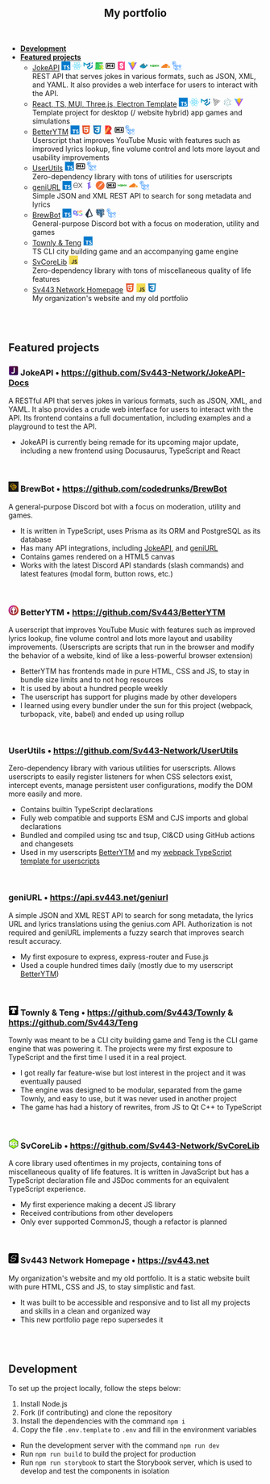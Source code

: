 <div align="center" style="text-align: center;">

## My portfolio
<!-- ![image of portfolio page](./TODO.png) -->

</div>

<br>

- **[Development](#development)**
- **[Featured projects](#featured-projects)**
  - [JokeAPI](#jokeapi) <img width="18px" height="18px" alt="TypeScript" title="TypeScript" src="https://raw.githubusercontent.com/devicons/devicon/master/icons/typescript/typescript-original.svg" /> <img width="18px" height="18px" alt="React" title="React" src="https://raw.githubusercontent.com/devicons/devicon/master/icons/react/react-original.svg" /> <img width="18px" height="18px" alt="Material UI" title="Material UI" src="https://raw.githubusercontent.com/devicons/devicon/master/icons/materialui/materialui-original.svg" /> <img width="18px" height="18px" alt="Docusaurus" title="Docusaurus" src="https://raw.githubusercontent.com/facebook/docusaurus/main/website/static/img/docusaurus.svg" /> <img width="18px" height="18px" alt="Markdown" title="Markdown" src="https://raw.githubusercontent.com/devicons/devicon/master/icons/markdown/markdown-original.svg" /> <img width="18px" height="18px" alt="Storybook" title="Storybook" src="https://raw.githubusercontent.com/devicons/devicon/master/icons/storybook/storybook-original.svg" /> <img width="18px" height="18px" alt="vite" title="vite" src="https://raw.githubusercontent.com/devicons/devicon/master/icons/vitejs/vitejs-original.svg" /> <img width="18px" height="18px" alt="Docker" title="Docker" src="https://raw.githubusercontent.com/devicons/devicon/master/icons/docker/docker-original.svg" /> <img width="18px" height="18px" alt="nginx" title="nginx" src="https://raw.githubusercontent.com/devicons/devicon/master/icons/nginx/nginx-original.svg" /> <img width="18px" height="18px" alt="Cloudflare" title="Cloudflare" src="https://raw.githubusercontent.com/devicons/devicon/master/icons/cloudflare/cloudflare-original.svg" /> <img width="18px" height="18px" alt="GitHub Actions" title="GitHub Actions" src="https://raw.githubusercontent.com/devicons/devicon/master/icons/githubactions/githubactions-original.svg" /><br>REST API that serves jokes in various formats, such as JSON, XML, and YAML. It also provides a web interface for users to interact with the API.
  - [React, TS, MUI, Three.js, Electron Template](https://github.com/Sv443/React-Three-Electron-Template) <img width="18px" height="18px" alt="TypeScript" title="TypeScript" src="https://raw.githubusercontent.com/devicons/devicon/master/icons/typescript/typescript-original.svg" /> <img width="18px" height="18px" alt="React" title="React" src="https://raw.githubusercontent.com/devicons/devicon/master/icons/react/react-original.svg" /> <img width="18px" height="18px" alt="Material UI" title="Material UI" src="https://raw.githubusercontent.com/devicons/devicon/master/icons/materialui/materialui-original.svg" /> <img width="18px" height="18px" alt="Three.js" title="Three.js" src="https://raw.githubusercontent.com/devicons/devicon/master/icons/threejs/threejs-original.svg" /> <img width="18px" height="18px" alt="Electron" title="Electron" src="https://raw.githubusercontent.com/devicons/devicon/master/icons/electron/electron-original.svg" /> <img width="18px" height="18px" alt="vite" title="vite" src="https://raw.githubusercontent.com/devicons/devicon/master/icons/vitejs/vitejs-original.svg" /><br>Template project for desktop (/ website hybrid) app games and simulations
  - [BetterYTM](#betterytm) <img width="18px" height="18px" alt="TypeScript" title="TypeScript" src="https://raw.githubusercontent.com/devicons/devicon/master/icons/typescript/typescript-original.svg" /> <img width="18px" height="18px" alt="HTML" title="HTML" src="https://raw.githubusercontent.com/devicons/devicon/master/icons/html5/html5-original.svg" /> <img width="18px" height="18px" alt="CSS" title="CSS" src="https://raw.githubusercontent.com/devicons/devicon/master/icons/css3/css3-original.svg" /> <img width="18px" height="18px" alt="Rollup" title="Rollup" src="https://raw.githubusercontent.com/devicons/devicon/master/icons/rollup/rollup-original.svg" /> <img width="18px" height="18px" alt="Markdown" title="Markdown" src="https://raw.githubusercontent.com/devicons/devicon/master/icons/markdown/markdown-original.svg" /> <img width="18px" height="18px" alt="GitHub Actions" title="GitHub Actions" src="https://raw.githubusercontent.com/devicons/devicon/master/icons/githubactions/githubactions-original.svg" /><br>Userscript that improves YouTube Music with features such as improved lyrics lookup, fine volume control and lots more layout and usability improvements
  - [UserUtils](#userutils) <img width="18px" height="18px" alt="TypeScript" title="TypeScript" src="https://raw.githubusercontent.com/devicons/devicon/master/icons/typescript/typescript-original.svg" /> <img width="18px" height="18px" alt="Markdown" title="Markdown" src="https://raw.githubusercontent.com/devicons/devicon/master/icons/markdown/markdown-original.svg" /> <img width="18px" height="18px" alt="GitHub Actions" title="GitHub Actions" src="https://raw.githubusercontent.com/devicons/devicon/master/icons/githubactions/githubactions-original.svg" /><br>Zero-dependency library with tons of utilities for userscripts
  - [geniURL](#geniurl) <img width="18px" height="18px" alt="TypeScript" title="TypeScript" src="https://raw.githubusercontent.com/devicons/devicon/master/icons/typescript/typescript-original.svg" /> <img width="18px" height="18px" alt="express" title="express" src="https://raw.githubusercontent.com/devicons/devicon/master/icons/express/express-original.svg" /> <img width="18px" height="18px" alt="axios" title="axios" src="https://raw.githubusercontent.com/devicons/devicon/master/icons/axios/axios-plain.svg" /> <img width="18px" height="18px" alt="Postman" title="Postman" src="https://raw.githubusercontent.com/devicons/devicon/master/icons/postman/postman-original.svg" /> <img width="18px" height="18px" alt="Markdown" title="Markdown" src="https://raw.githubusercontent.com/devicons/devicon/master/icons/markdown/markdown-original.svg" /> <img width="18px" height="18px" alt="nginx" title="nginx" src="https://raw.githubusercontent.com/devicons/devicon/master/icons/nginx/nginx-original.svg" /> <img width="18px" height="18px" alt="Cloudflare" title="Cloudflare" src="https://raw.githubusercontent.com/devicons/devicon/master/icons/cloudflare/cloudflare-original.svg" /> <img width="18px" height="18px" alt="GitHub Actions" title="GitHub Actions" src="https://raw.githubusercontent.com/devicons/devicon/master/icons/githubactions/githubactions-original.svg" /><br>Simple JSON and XML REST API to search for song metadata and lyrics
  - [BrewBot](#brewbot) <img width="18px" height="18px" alt="TypeScript" title="TypeScript" src="https://raw.githubusercontent.com/devicons/devicon/master/icons/typescript/typescript-original.svg" /> <img width="18px" height="18px" alt="Discord.js" src="https://raw.githubusercontent.com/devicons/devicon/master/icons/discordjs/discordjs-original.svg" /> <img width="18px" height="18px" alt="Prisma" title="Prisma" src="https://raw.githubusercontent.com/devicons/devicon/master/icons/prisma/prisma-original.svg" /> <img width="18px" height="18px" alt="PostgreSQL" title="PostgreSQL" src="https://raw.githubusercontent.com/devicons/devicon/master/icons/postgresql/postgresql-original.svg" /> <img width="18px" height="18px" alt="GitHub Actions" title="GitHub Actions" src="https://raw.githubusercontent.com/devicons/devicon/master/icons/githubactions/githubactions-original.svg" /><br>General-purpose Discord bot with a focus on moderation, utility and games
  - [Townly & Teng](#townly-teng) <img width="18px" height="18px" alt="TypeScript" title="TypeScript" src="https://raw.githubusercontent.com/devicons/devicon/master/icons/typescript/typescript-original.svg" /><br>TS CLI city building game and an accompanying game engine
  - [SvCoreLib](#svcorelib) <img width="18px" height="18px" alt="JS" title="JS" src="https://raw.githubusercontent.com/devicons/devicon/master/icons/javascript/javascript-original.svg" /><br>Zero-dependency library with tons of miscellaneous quality of life features
  - [Sv443 Network Homepage](#sv443-network-homepage) <img width="18px" height="18px" alt="HTML" title="HTML" src="https://raw.githubusercontent.com/devicons/devicon/master/icons/html5/html5-original.svg" /> <img width="18px" height="18px" alt="JS" title="JS" src="https://raw.githubusercontent.com/devicons/devicon/master/icons/javascript/javascript-original.svg" /> <img width="18px" height="18px" alt="CSS" title="CSS" src="https://raw.githubusercontent.com/devicons/devicon/master/icons/css3/css3-original.svg" /><br>My organization's website and my old portfolio

<br><br>

## Featured projects
<h3 id="jokeapi-documentation"><img src="./public/jokeapi3.png" width="20px" height="20px" /> JokeAPI • <a href="https://github.com/Sv443-Network/JokeAPI-Docs" rel="noopener noreferer" target="_blank">https://github.com/Sv443-Network/JokeAPI-Docs</a></h3>
A RESTful API that serves jokes in various formats, such as JSON, XML, and YAML. It also provides a crude web interface for users to interact with the API.  
Its frontend contains a full documentation, including examples and a playground to test the API.  
  
- JokeAPI is currently being remade for its upcoming major update, including a new frontend using Docusaurus, TypeScript and React

<br>

<h3 id="brewbot"><img src="./public/brewbot.png" width="20px" height="20px" /> BrewBot • <a href="https://github.com/codedrunks/BrewBot" rel="noopener noreferer" target="_blank">https://github.com/codedrunks/BrewBot</a></h3>
A general-purpose Discord bot with a focus on moderation, utility and games.  
  
- It is written in TypeScript, uses Prisma as its ORM and PostgreSQL as its database
- Has many API integrations, including [JokeAPI](#jokeapi), and [geniURL](#geniurl)
- Contains games rendered on a HTML5 canvas
- Works with the latest Discord API standards (slash commands) and latest features (modal form, button rows, etc.)

<br>

<h3 id="betterytm"><img src="./public/betterytm.png" width="20px" height="20px" /> BetterYTM • <a href="https://github.com/Sv443/BetterYTM" rel="noopener noreferer" target="_blank">https://github.com/Sv443/BetterYTM</a></h3>
A userscript that improves YouTube Music with features such as improved lyrics lookup, fine volume control and lots more layout and usability improvements.  
(Userscripts are scripts that run in the browser and modify the behavior of a website, kind of like a less-powerful browser extension)  
  
- BetterYTM has frontends made in pure HTML, CSS and JS, to stay in bundle size limits and to not hog resources
- It is used by about a hundred people weekly
- The userscript has support for plugins made by other developers
- I learned using every bundler under the sun for this project (webpack, turbopack, vite, babel) and ended up using rollup

<br>

<h3 id="userutils">UserUtils • <a href="https://github.com/Sv443-Network/UserUtils" rel="noopener noreferer" target="_blank">https://github.com/Sv443-Network/UserUtils</a></h3>
Zero-dependency library with various utilities for userscripts.  
Allows userscripts to easily register listeners for when CSS selectors exist, intercept events, manage persistent user configurations, modify the DOM more easily and more.  
  
- Contains builtin TypeScript declarations
- Fully web compatible and supports ESM and CJS imports and global declarations
- Bundled and compiled using tsc and tsup, CI&CD using GitHub actions and changesets
- Used in my userscripts [BetterYTM](#betterytm) and my [webpack TypeScript template for userscripts](https://github.com/Sv443/Userscript.ts)

<br>

<h3 id="geniurl">geniURL • <a href="https://api.sv443.net/geniurl" rel="noopener noreferer" target="_blank">https://api.sv443.net/geniurl</a></h3>
A simple JSON and XML REST API to search for song metadata, the lyrics URL and lyrics translations using the genius.com API.  
Authorization is not required and geniURL implements a fuzzy search that improves search result accuracy.  
  
- My first exposure to express, express-router and Fuse.js
- Used a couple hundred times daily (mostly due to my userscript [BetterYTM](#betterytm))

<br>

<h3 id="townly-teng"><img src="./public/townly.png" width="20px" height="20px" /> Townly & Teng • <a href="https://github.com/Sv443/Townly" rel="noopener noreferer" target="_blank">https://github.com/Sv443/Townly</a> & <a href="https://github.com/Sv443/Teng" rel="noopener noreferer" target="_blank">https://github.com/Sv443/Teng</a></h3>
Townly was meant to be a CLI city building game and Teng is the CLI game engine that was powering it.  
The projects were my first exposure to TypeScript and the first time I used it in a real project.  
  
- I got really far feature-wise but lost interest in the project and it was eventually paused
- The engine was designed to be modular, separated from the game Townly, and easy to use, but it was never used in another project
- The game has had a history of rewrites, from JS to Qt C++ to TypeScript

<br>

<h3 id="svcorelib"><img src="./public/svcorelib.png" width="20px" height="20px" /> SvCoreLib • <a href="https://github.com/Sv443-Network/SvCoreLib" rel="noopener noreferer" target="_blank">https://github.com/Sv443-Network/SvCoreLib</a></h3>
A core library used oftentimes in my projects, containing tons of miscellaneous quality of life features.  
It is written in JavaScript but has a TypeScript declaration file and JSDoc comments for an equivalent TypeScript experience.  
  
- My first experience making a decent JS library
- Received contributions from other developers
- Only ever supported CommonJS, though a refactor is planned

<br>

<h3 id="sv443-network-homepage"><img src="./public/sv443network.png" width="20px" height="20px" /> Sv443 Network Homepage • <a href="https://sv443.net" rel="noopener noreferer" target="_blank">https://sv443.net</a></h3>
My organization's website and my old portfolio.  
It is a static website built with pure HTML, CSS and JS, to stay simplistic and fast.  
  
- It was built to be accessible and responsive and to list all my projects and skills in a clean and organized way
- This new portfolio page repo supersedes it

<br><br>

## Development
To set up the project locally, follow the steps below:
1. Install Node.js
2. Fork (if contributing) and clone the repository
3. Install the dependencies with the command `npm i`
4. Copy the file `.env.template` to `.env` and fill in the environment variables
  
- Run the development server with the command `npm run dev`
- Run `npm run build` to build the project for production
- Run `npm run storybook` to start the Storybook server, which is used to develop and test the components in isolation